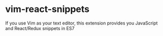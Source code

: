 # vim-react-snippets
If you use Vim as your text editor, this extension provides you JavaScript and React/Redux snippets in ES7
